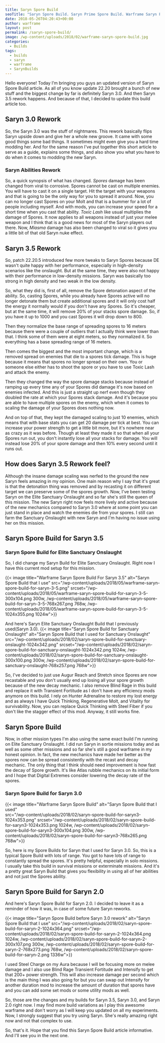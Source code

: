 ```yaml
---
title: Saryn Spore Build
seoTitle: "Saryn Spore Build. Saryn Prime Spore Build. Warframe Saryn Prime Build"
date: 2018-05-26T04:20:43+00:00
author: warframe
layout: post
permalink: /saryn-spore-build/
image: /wp-content/uploads/2018/02/warframe-saryn-spore-build.jpg
categories:
  - Builds
tags:
  - builds
  - saryn
  - warframe
  - SarynBuilds
---
```

Hello everyone! Today I’m bringing you guys an updated version of Saryn Spore Build article. As all of you know update 22.20 brought a bunch of new stuff and the biggest change by far is definitely Saryn 3.0. And then Saryn 3.5 rework happens. And because of that, I decided to update this build article too.<!--more-->

## Saryn 3.0 Rework

So, the Saryn 3.0 was the stuff of nightmares. This rework basically flips Saryn upside down and give her a whole new groove. It came with some good things some bad things. It sometimes might even give you a hard time modding her. And for the same reason I've put together this short article to serve as a guide, explains some things, and also show you what you have to do when it comes to modding the new Saryn.

### Saryn Abilities Rework

So, a quick synopsis of what has changed. _Spores_ damage has been changed from viral to corrosive. Spores cannot be cast on multiple enemies. You will have to cast it on a single target. Hit the target with your weapons and that is going to be the only way for you to spread it around. Now, you can no longer cast Spores on your Molt and that is a bummer for a lot of people including myself. And with mods, you can increase your speed for a short time when you cast that ability. _Toxic Lash_ like usual multiplies the damage of Spores. It now applies to all weapons instead of just your melee weapon and I think that is a good news for most of the Saryn players out there. Now, _Miasma_ damage has also been changed to viral so it gives you a little bit of that old Saryn nuke effect.

## Saryn 3.5 Rework

So, patch 22.20.5 introduced few more tweaks to Saryn Spores because DE wasn't quite happy with her performance, especially in high-density scenarios like the onslaught. But at the same time, they were also not happy with their performance in low-density missions. Saryn was basically too strong in high density and two weak in the low density.

So, what they did is, first of all, remove the Spore detonation aspect of the ability. So, casting Spores, while you already have Spores active will no longer detonate them but create additional spores and it will only cost half the energy it normally would if you don't have any Spores. So it's cheaper, but at the same time, it will remove 20% of your stacks spore damage. So, if you have it up to 1000 and you cast Spores it will drop down to 800.

Then they normalize the base range of spreading spores to 16 meters because there were a couple of outliers that I actually think were lower than that. I think some of them were at eight meters, so they normalized it. So everything has a base spreading range of 16 meters.

Then comes the biggest and the most important change, which is a removed spread on enemies that die to a spores tick damage. This is huge because it means that spores no longer spread on their own. You or someone else either has to shoot the spore or you have to use Toxic Lash and attack the enemy.

Then they changed the way the spore damage stacks because instead of ramping up every time any of your Spores did damage it's now based on enemies infected. And this is just a straight up nerf even though they doubled the rate at which your Spores stack damage. And it's because you are able to have multiple spores on the enemy, which when it comes to scaling the damage of your Spores does nothing now.

And on top of that, they kept the damaged scaling to just 10 enemies, which means that with base stats you can get 20 damage per tick at best. You can increase your power strength to get a little bit more, but it's nowhere near as crazy as it was before. Though at least they made it so that when all your Spores run out, you don't instantly lose all your stacks for damage. You will instead lose 20% of your spore damage and then 10% every second until it runs out.

## How does Saryn 3.5 Rework feel?

Although the insane damage scaling was nerfed to the ground the new Saryn feels amazing in my opinion. One main reason why I say that it's great is that the detonation thing was removed and by recasting it on different target we can preserve some of the spores growth. Now, I've been testing Saryn on the Elite Sanctuary Onslaught and so far she's still the queen of this mission. The new Saryn right now feels more lively and active because of the new mechanics compared to Saryn 3.0 where at some point you can just stand in place and watch the enemies die from your spores. I still can farm the Sanctuary Onslaught with new Saryn and I'm having no issue using her on this mission.

## Saryn Spore Build for Saryn 3.5

### Saryn Spore Build for Elite Sanctuary Onslaught

So, I did change my Saryn Build for Elite Sanctuary Onslaught. Right now I have this current mod setup for this mission.

{{< image title="Warframe Saryn Spore Build For Saryn 3.5" alt="Saryn Spore Build that I use" src="/wp-content/uploads/2018/05/warframe-saryn-spore-build-for-saryn-3-5.png" srcset="/wp-content/uploads/2018/05/warframe-saryn-spore-build-for-saryn-3-5-300x104.png 300w, /wp-content/uploads/2018/05/warframe-saryn-spore-build-for-saryn-3-5-768x267.png 768w, /wp-content/uploads/2018/05/warframe-saryn-spore-build-for-saryn-3-5-1024x355.png 1024w">}}

And here's Saryn Elite Sanctuary Onslaught Build that I previously used(Saryn 3.0).
{{< image title="Saryn Spore Build for Sanctuary Onslaught" alt="Saryn Spore Build that I used for Sanctuary Onslaught" 
src="/wp-content/uploads/2018/02/saryn-spore-build-for-sanctuary-onslaught-1024x342.png" 
srcset="/wp-content/uploads/2018/02/saryn-spore-build-for-sanctuary-onslaught-1024x342.png 1024w, /wp-content/uploads/2018/02/saryn-spore-build-for-sanctuary-onslaught-300x100.png 300w, /wp-content/uploads/2018/02/saryn-spore-build-for-sanctuary-onslaught-768x257.png 768w">}}

So, I've decided to just use Augur Reach and Stretch since Spores are now recastable and you don't usually end up losing all your spore growth because of the new decay mechanic. I also remove Blind Rage in this build and replace it with Transient Fortitude as I don't have any efficiency mods anymore on this build. I rely on Hunter Adrenaline to restore my lost energy and as always I have Quick Thinking, Regenerative Molt, and Vitality for survivability. Now, you can replace Quick Thinking with Steel Fiber if you don't like the stagger effect of this mod. Anyway, it still works fine.

## Saryn Spore Build

Now, in other mission types I'm also using the same exact build I'm running on Elite Sanctuary Onslaught. I did run Saryn in sortie missions today and as well as some other missions and so far she's still a good warframe in my honest opinion. In fact, the new mechanics have made her better as the spores now can be spread consistently with the recast and decay mechanic. The only thing that I think should need improvement is how fast the decay of Spore growth. It's like Atlas rubble mechanics on its initial form and I hope that Digital Extremes consider lowering the decay rate of the spores.

### Saryn Spore Build for Saryn 3.0

{{< image title="Warframe Saryn Spore Build" alt="Saryn Spore Build that I used"  
src="/wp-content/uploads/2018/02/saryn-spore-build-for-saryn3-1024x353.png" 
srcset="/wp-content/uploads/2018/02/saryn-spore-build-for-saryn3-1024x353.png 1024w, /wp-content/uploads/2018/02/saryn-spore-build-for-saryn3-300x104.png 300w, /wp-content/uploads/2018/02/saryn-spore-build-for-saryn3-768x265.png 768w">}}
  
So, here is my Spore Builds for Saryn that I used for Saryn 3.0. So, this is a typical Spore Build with lots of range. You got to have lots of range to constantly spread the spores. It's pretty helpful, especially in solo missions. I usually take this build in survival missions or exterminate missions. And it's a pretty great Saryn Build that gives you flexibility in using all of her abilities and not just the Spores ability.

## Saryn Spore Build for Saryn 2.0

And here's Saryn Spore Build for Saryn 2.0. I decided to leave it as a reminder of how it was, in case of some future Saryn reworks.

{{< image title="Saryn Spore Build before Saryn 3.0 rework" alt="Saryn Spore Build that I use"
src="/wp-content/uploads/2018/02/saryn-spore-build-for-saryn-2-1024x364.png" 
srcset="/wp-content/uploads/2018/02/saryn-spore-build-for-saryn-2-1024x364.png 1024w, /wp-content/uploads/2018/02/saryn-spore-build-for-saryn-2-300x107.png 300w, /wp-content/uploads/2018/02/saryn-spore-build-for-saryn-2-768x273.png 768w, /wp-content/uploads/2018/02/saryn-spore-build-for-saryn-2.png 1336w">}}

I used Steel Charge on my Aura because I will be focusing more on melee damage and I also use Blind Rage Transient Fortitude and Intensify to get that 200+ power strength. This will also increase damage per second which is the main thing I was also going for but you can swap out Intensify for another duration mod to increase the amount of duration that spores have and you can add some set mods or some utility mods as well.

So, those are the changes and my builds for Saryn 3.5, Saryn 3.0, and Saryn 2.0 right now. I may find more build variations as I play this awesome warframe and don't worry as I will keep you updated on all my experiments. Now, I strongly suggest that you try using Saryn. She's really amazing right now and not that complex to use.

So, that's it. Hope that you find this Saryn Spore Build article informative. And I'll see you in the next one.